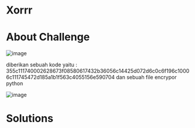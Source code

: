 # Xorrr
# About Challenge

![image](https://github.com/mirandadewi/CTF-Write-Up/assets/136687271/882d4298-4ac5-42e9-b24b-8c7ea2df1752)

diberikan sebuah kode yaitu : 
355c111740002628673f08580617432b36056c14425d072d6c0c6f196c10006c111745472d185a1b1f563c4055156e590704 dan sebuah file encrypor python

![image](https://github.com/mirandadewi/CTF-Write-Up/assets/136687271/df2c17cd-d30e-41b6-82c2-fcda34c4c7e0)

# Solutions

